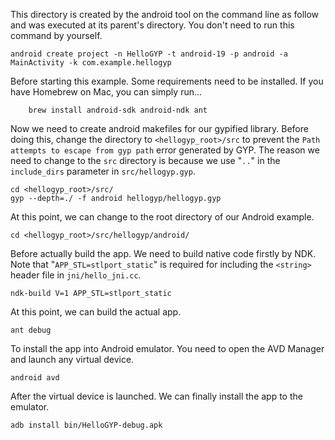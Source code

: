 This directory is created by the android tool on the command line as follow and
was executed at its parent's directory. You don't need to run this command by
yourself.

    android create project -n HelloGYP -t android-19 -p android -a MainActivity -k com.example.hellogyp

Before starting this example. Some requirements need to be installed. If you
have Homebrew on Mac, you can simply run...

        brew install android-sdk android-ndk ant

Now we need to create android makefiles for our gypified library. Before doing
this, change the directory to `<hellogyp_root>/src` to prevent the `Path  attempts to escape from gyp path` error generated by GYP. The reason we need to
change to the `src` directory is because we use "`..`" in the `include_dirs`
parameter in `src/hellogyp.gyp`.

    cd <hellogyp_root>/src/
    gyp --depth=./ -f android hellogyp/hellogyp.gyp

At this point, we can change to the root directory of our Android example.

    cd <hellogyp_root>/src/hellogyp/android/

Before actually build the app. We need to build native code firstly by NDK.
Note that "`APP_STL=stlport_static`" is required for including the `<string>` header file in `jni/hello_jni.cc`.

    ndk-build V=1 APP_STL=stlport_static

At this point, we can build the actual app.

    ant debug

To install the app into Android emulator. You need to open the AVD Manager
and launch any virtual device.

    android avd

After the virtual device is launched. We can finally install the app to
the emulator.

    adb install bin/HelloGYP-debug.apk
